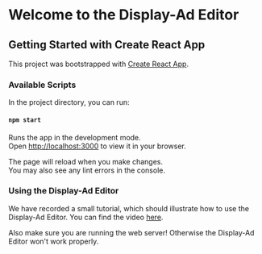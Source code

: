 # Welcome to the Display-Ad Editor

## Getting Started with Create React App

This project was bootstrapped with [Create React App](https://github.com/facebook/create-react-app).

### Available Scripts

In the project directory, you can run:

#### `npm start`

Runs the app in the development mode.\
Open [http://localhost:3000](http://localhost:3000) to view it in your browser.

The page will reload when you make changes.\
You may also see any lint errors in the console.

### Using the Display-Ad Editor

We have recorded a small tutorial, which should illustrate how to use the Display-Ad Editor. You can find the video [here](https://drive.google.com/file/d/1eM1knrUX1nPVWujt0Yog2zR1-qTk9SJ7/view?usp=share_link).

Also make sure you are running the web server! Otherwise the Display-Ad Editor won't work properly.


